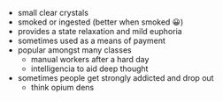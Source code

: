 - small clear crystals
- smoked or ingested (better when smoked 😀)
- provides a state relaxation and mild euphoria
- sometimes used as a means of payment
- popular amongst many classes
	- manual workers after a hard day
	- intelligencia to aid deep thought
- sometimes people get strongly addicted and drop out
	- think opium dens